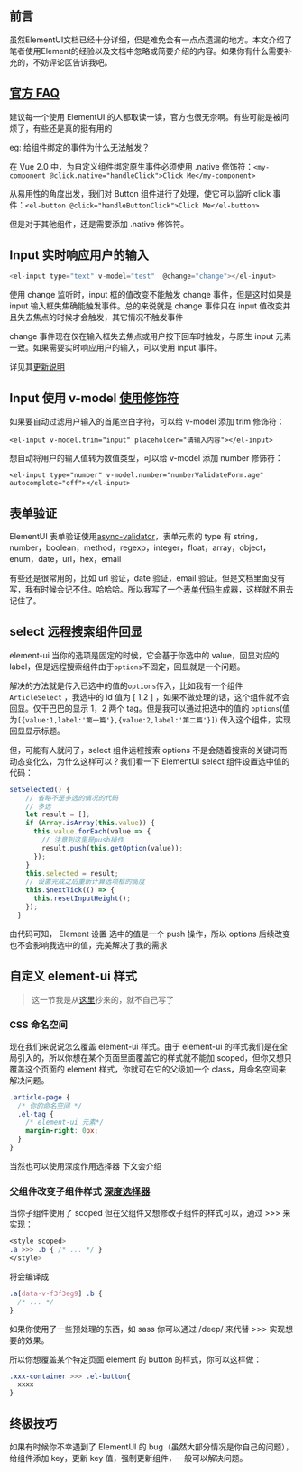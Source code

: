 ## 前言

虽然ElementUI文档已经十分详细，但是难免会有一点点遗漏的地方。本文介绍了笔者使用Element的经验以及文档中忽略或简要介绍的内容。如果你有什么需要补充的，不妨评论区告诉我吧。

## [官方 FAQ](https://github.com/ElemeFE/element/blob/dev/FAQ.md)

建议每一个使用 ElementUI 的人都取读一读，官方也很无奈啊。有些可能是被问烦了，有些还是真的挺有用的

eg: 给组件绑定的事件为什么无法触发？

在 Vue 2.0 中，为自定义组件绑定原生事件必须使用 .native 修饰符：`<my-component @click.native="handleClick">Click Me</my-component>`

从易用性的角度出发，我们对 Button 组件进行了处理，使它可以监听 click 事件：`<el-button @click="handleButtonClick">Click Me</el-button>`

但是对于其他组件，还是需要添加 .native 修饰符。

## Input 实时响应用户的输入

```js
<el-input type="text" v-model="test"  @change="change"></el-input>
```

使用 change 监听时，input 框的值改变不能触发 change 事件，但是这时如果是 input 输入框失焦确能触发事件。总的来说就是 change 事件只在 input 值改变并且失去焦点的时候才会触发，其它情况不触发事件

change 事件现在仅在输入框失去焦点或用户按下回车时触发，与原生 input 元素一致。如果需要实时响应用户的输入，可以使用 input 事件。

详见其[更新说明](https://github.com/ElemeFE/element/blob/d41afe0183058876d1b2ebcbee82ed11a1029212/CHANGELOG.zh-CN.md#%E9%9D%9E%E5%85%BC%E5%AE%B9%E6%80%A7%E6%9B%B4%E6%96%B0-3)

## Input 使用 v-model [使用修饰符](https://cn.vuejs.org/v2/guide/forms.html#%E4%BF%AE%E9%A5%B0%E7%AC%A6)

如果要自动过滤用户输入的首尾空白字符，可以给 v-model 添加 trim 修饰符：

`<el-input v-model.trim="input" placeholder="请输入内容"></el-input>`

想自动将用户的输入值转为数值类型，可以给 v-model 添加 number 修饰符：

`<el-input type="number" v-model.number="numberValidateForm.age" autocomplete="off"></el-input>`

## 表单验证

ElementUI 表单验证使用[async-validator](https://github.com/yiminghe/async-validator)，表单元素的 type 有 string，number，boolean，method，regexp，integer，float，array，object，enum，date，url，hex，email

有些还是很常用的，比如 url 验证，date 验证，email 验证。但是文档里面没有写，我有时候会记不住。哈哈哈。所以我写了一个[表单代码生成器](https://so-easy.cc/vue-element-form-editor/#/)，这样就不用去记住了。

## select 远程搜索组件回显

element-ui 当你的选项是固定的时候，它会基于你选中的 value，回显对应的 label，但是远程搜索组件由于`options`不固定，回显就是一个问题。

解决的方法就是传入已选中的值的`options`传入，比如我有一个组件`ArticleSelect` ，我选中的 id 值为 [ 1,2 ] ，如果不做处理的话，这个组件就不会回显。仅干巴巴的显示 1，2 两个 tag。但是我可以通过把选中的值的 `options`(值为`[{value:1,label:'第一篇'},{value:2,label:'第二篇'}]`) 传入这个组件，实现回显显示标题。

但，可能有人就问了，select 组件远程搜索 options 不是会随着搜索的关键词而动态变化么，为什么这样可以？我们看一下 ElementUI select 组件设置选中值的代码：

```js
setSelected() {
    // 省略不是多选的情况的代码
    // 多选
    let result = [];
    if (Array.isArray(this.value)) {
      this.value.forEach(value => {
        // 注意到这里是push操作
        result.push(this.getOption(value));
      });
    }
    this.selected = result;
    // 设置完成之后重新计算选项框的高度
    this.$nextTick(() => {
      this.resetInputHeight();
    });
  }
```

由代码可知， Element 设置 选中的值是一个 push 操作，所以 options 后续改变也不会影响我选中的值，完美解决了我的需求

## 自定义 element-ui 样式

> 这一节我是从[这里](https://panjiachen.github.io/vue-element-admin-site/zh/guide/essentials/style.html#%E8%87%AA%E5%AE%9A%E4%B9%89-element-ui-%E6%A0%B7%E5%BC%8F)抄来的，就不自己写了

### CSS 命名空间

现在我们来说说怎么覆盖 element-ui 样式。由于 element-ui 的样式我们是在全局引入的，所以你想在某个页面里面覆盖它的样式就不能加 scoped，但你又想只覆盖这个页面的 element 样式，你就可在它的父级加一个 class，用命名空间来解决问题。

```css
.article-page {
  /* 你的命名空间 */
  .el-tag {
    /* element-ui 元素*/
    margin-right: 0px;
  }
}
```

当然也可以使用深度作用选择器 下文会介绍

### 父组件改变子组件样式 [深度选择器](https://vue-loader.vuejs.org/guide/scoped-css.html#mixing-local-and-global-styles)

当你子组件使用了 scoped 但在父组件又想修改子组件的样式可以，通过 >>> 来实现：

```css
<style scoped>
.a >>> .b { /* ... */ }
</style>
```

将会编译成

```css
.a[data-v-f3f3eg9] .b {
  /* ... */
}
```

如果你使用了一些预处理的东西，如 sass 你可以通过 /deep/ 来代替 >>> 实现想要的效果。

所以你想覆盖某个特定页面 element 的 button 的样式，你可以这样做：

```css
.xxx-container >>> .el-button{
  xxxx
}
```

## 终极技巧

如果有时候你不幸遇到了 ElementUI 的 bug（虽然大部分情况是你自己的问题），给组件添加 key，更新 key 值，强制更新组件，一般可以解决问题。
